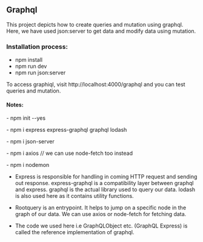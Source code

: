 ## Graphql

This project depicts how to create queries and mutation using graphql. Here, we have used json:server to get data and modify data using mutation.

### Installation process:

- npm install
- npm run dev
- npm run json:server

To access graphiql, visit http://localhost:4000/graphql and you can test queries and mutation.

#### Notes:

*-* npm init --yes

*-* npm i express express-graphql graphql lodash

*-* npm i json-server

*-* npm i axios   // we can use node-fetch too instead

*-* npm i nodemon

- Express is responsible for handling in coming HTTP request and sending out response. express-graphql is a compatibility layer between graphql and express. graphql is the actual library used to query our data. lodash is also used here as it contains utility functions.

- Rootquery is an entrypoint. It helps to jump on a specific node in the graph of our data. We can use axios or node-fetch for fetching data.

- The code we used here i.e GraphQLObject etc. (GraphQL Express) is called the reference implementation of graphql.
